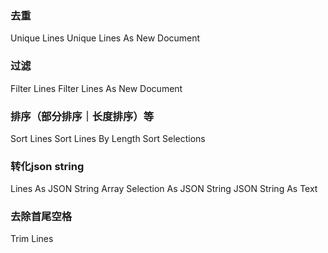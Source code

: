 ### 去重
Unique Lines
Unique Lines As New Document

### 过滤
Filter Lines
Filter Lines As New Document

### 排序（部分排序｜长度排序）等
Sort Lines
Sort Lines By Length
Sort Selections


### 转化json string
Lines As JSON String Array
Selection As JSON String
JSON String As Text


### 去除首尾空格
Trim Lines


